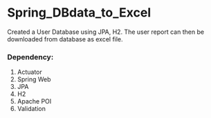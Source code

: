 # Spring_DBdata_to_Excel
Created a User Database using JPA, H2. The user report can then be downloaded from database as excel file.

### Dependency:
1. Actuator
2. Spring Web
3. JPA
4. H2
5. Apache POI
6. Validation
